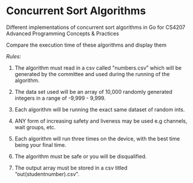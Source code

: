 # Concurrent Sort Algorithms
Different implementations of concurrent sort algorithms in Go for CS4207 Advanced Programming Concepts &amp; Practices

Compare the execution time of these algorithms and display them

*Rules:*

1. The algorithm must read in a csv called "numbers.csv” which will be generated by the committee and used during the running of the algorithm.

2. The data set used will be an array of 10,000 randomly generated integers in a range of -9,999 - 9,999.

3. Each algorithm will be running the exact same dataset of random ints.

4. ANY form of increasing safety and liveness may be used e.g channels, wait groups, etc.

5. Each algorithm will run three times on the device, with the best time being your final time.

6. The algorithm must be safe or you will be disqualified.

7. The output array must be stored in a csv titled “out(studentnumber).csv”.
